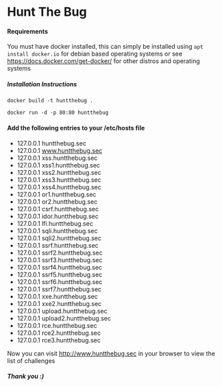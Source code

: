 # Hunt The Bug

#### Requirements
You must have docker installed, this can simply be installed using `apt install docker.io` for debian based operating systems or see https://docs.docker.com/get-docker/ for other distros and operating systems

##### Installation Instructions
`
docker build -t huntthebug .
`

`docker run -d -p 80:80 huntthebug`

#### Add the following entries to your /etc/hosts file

- 127.0.0.1          huntthebug.sec
- 127.0.0.1          www.huntthebug.sec
- 127.0.0.1          xss.huntthebug.sec
- 127.0.0.1          xss1.huntthebug.sec
- 127.0.0.1          xss2.huntthebug.sec
- 127.0.0.1          xss3.huntthebug.sec
- 127.0.0.1          xss4.huntthebug.sec
- 127.0.0.1          or1.huntthebug.sec
- 127.0.0.1          or2.huntthebug.sec
- 127.0.0.1          csrf.huntthebug.sec
- 127.0.0.1          idor.huntthebug.sec
- 127.0.0.1          lfi.huntthebug.sec
- 127.0.0.1          sqli.huntthebug.sec
- 127.0.0.1          sqli2.huntthebug.sec
- 127.0.0.1          ssrf.huntthebug.sec
- 127.0.0.1          ssrf2.huntthebug.sec
- 127.0.0.1          ssrf3.huntthebug.sec
- 127.0.0.1          ssrf4.huntthebug.sec
- 127.0.0.1          ssrf5.huntthebug.sec
- 127.0.0.1          ssrf6.huntthebug.sec
- 127.0.0.1          ssrf7.huntthebug.sec
- 127.0.0.1          xxe.huntthebug.sec
- 127.0.0.1          xxe2.huntthebug.sec
- 127.0.0.1          upload.huntthebug.sec
- 127.0.0.1          upload2.huntthebug.sec
- 127.0.0.1          rce.huntthebug.sec
- 127.0.0.1          rce2.huntthebug.sec
- 127.0.0.1          rce3.huntthebug.sec

Now you can visit http://www.huntthebug.sec in your browser to view the list of challenges

##### Thank you :)
